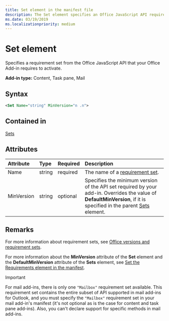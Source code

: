 ```yaml
---
title: Set element in the manifest file
description: The Set element specifies an Office JavaScript API requirement set your Office Add-in requires in order to activate.
ms.date: 03/19/2019
ms.localizationpriority: medium
---
```


# Set element

Specifies a requirement set from the Office JavaScript API that your Office Add-in requires to activate.

**Add-in type:** Content, Task pane, Mail

## Syntax

```XML
<Set Name="string" MinVersion="n .n">
```

## Contained in

[Sets](sets.md)

## Attributes

|Attribute|Type|Required|Description|
|:-----|:-----|:-----|:-----|
|Name|string|required|The name of a [requirement set](../../develop/office-versions-and-requirement-sets.md).|
|MinVersion|string|optional|Specifies the minimum version of the API set required by your add-in. Overrides the value of **DefaultMinVersion**, if it is specified in the parent [Sets](sets.md) element.|

## Remarks

For more information about requirement sets, see [Office versions and requirement sets](../../develop/office-versions-and-requirement-sets.md).

For more information about the **MinVersion** attribute of the **Set** element and the **DefaultMinVersion** attribute of the **Sets** element, see [Set the Requirements element in the manifest](../../develop/specify-office-hosts-and-api-requirements.md#set-the-requirements-element-in-the-manifest).

> [!IMPORTANT]
> For mail add-ins, there is only one  `"Mailbox"` requirement set available. This requirement set contains the entire subset of API supported in mail add-ins for Outlook, and you must specify the `"Mailbox"` requirement set in your mail add-in's manifest (it's not optional as is the case for content and task pane add-ins). Also, you can't declare support for specific methods in mail add-ins.
